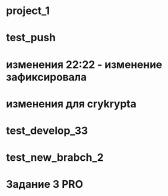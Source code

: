 # project_1


# test_push



# изменения 22:22 - изменение зафиксировала


# изменения для crykrypta

# test_develop_33

# test_new_brabch_2







# Задание 3 PRO
